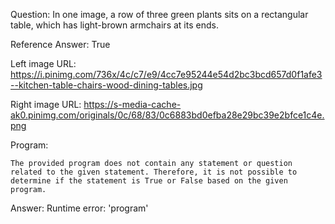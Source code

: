 Question: In one image, a row of three green plants sits on a rectangular table, which has light-brown armchairs at its ends.

Reference Answer: True

Left image URL: https://i.pinimg.com/736x/4c/c7/e9/4cc7e95244e54d2bc3bcd657d0f1afe3--kitchen-table-chairs-wood-dining-tables.jpg

Right image URL: https://s-media-cache-ak0.pinimg.com/originals/0c/68/83/0c6883bd0efba28e29bc39e2bfce1c4e.png

Program:

```
The provided program does not contain any statement or question related to the given statement. Therefore, it is not possible to determine if the statement is True or False based on the given program.
```
Answer: Runtime error: 'program'

